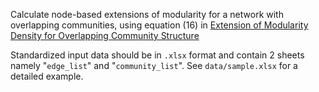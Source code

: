 Calculate node-based extensions of modularity for a network with overlapping communities, using equation (16) in [Extension of Modularity Density for Overlapping
Community Structure](https://www.cs.rpi.edu/~szymansk/papers/snaa-2014.pdf)

Standardized input data should be in `.xlsx` format and contain 2 sheets namely "`edge_list`" and "`community_list`". See `data/sample.xlsx` for a detailed example.

